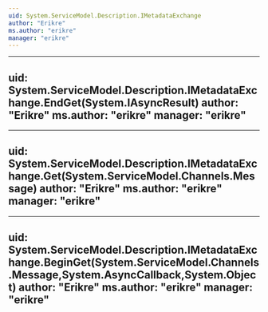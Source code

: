 ```yaml
---
uid: System.ServiceModel.Description.IMetadataExchange
author: "Erikre"
ms.author: "erikre"
manager: "erikre"
---
```


---
uid: System.ServiceModel.Description.IMetadataExchange.EndGet(System.IAsyncResult)
author: "Erikre"
ms.author: "erikre"
manager: "erikre"
---

---
uid: System.ServiceModel.Description.IMetadataExchange.Get(System.ServiceModel.Channels.Message)
author: "Erikre"
ms.author: "erikre"
manager: "erikre"
---

---
uid: System.ServiceModel.Description.IMetadataExchange.BeginGet(System.ServiceModel.Channels.Message,System.AsyncCallback,System.Object)
author: "Erikre"
ms.author: "erikre"
manager: "erikre"
---
